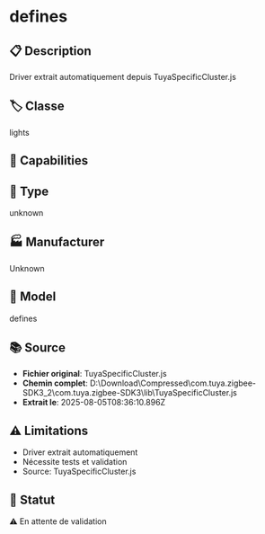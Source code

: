 # defines

## 📋 Description
Driver extrait automatiquement depuis TuyaSpecificCluster.js

## 🏷️ Classe
lights

## 🔧 Capabilities


## 📡 Type
unknown

## 🏭 Manufacturer
Unknown

## 📱 Model
defines

## 📚 Source
- **Fichier original**: TuyaSpecificCluster.js
- **Chemin complet**: D:\Download\Compressed\com.tuya.zigbee-SDK3_2\com.tuya.zigbee-SDK3\lib\TuyaSpecificCluster.js
- **Extrait le**: 2025-08-05T08:36:10.896Z

## ⚠️ Limitations
- Driver extrait automatiquement
- Nécessite tests et validation
- Source: TuyaSpecificCluster.js

## 🚀 Statut
⚠️ En attente de validation
